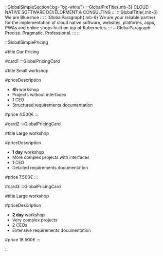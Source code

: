 ::GlobalSimpleSection{:bg="bg-white"}
:::GlobalPreTitle{.mb-3}
CLOUD NATIVE SOFTWARE DEVELOPMENT & CONSULTING
:::
:::GlobalTitle{.mb-6}
We are Blueshoe
:::
:::GlobalParagraph{.mb-6}
We are your reliable partner for the implementation of cloud native software, websites, platforms, apps, PWAs and online shops built on top of Kubernetes.
:::
:::GlobalParagraph
Precise. Pragmatic. Professional.
:::
::

::GlobalSimplePricing

#title
Our Pricing

#card1
:::GlobalPricingCard

#title
Small workshop

#priceDescription
- **4h** workshop
- Projects without interfaces
- 1 CEO
- Structured requirements documentation

#price
4.500€
:::

#card2
:::GlobalPricingCard

#title
Large workshop

#priceDescription
- **1 day** workshop
- More complex projects with interfaces
- 1 CEO
- Detailed requirements documentation

#price
7.500€
:::

#card3
:::GlobalPricingCard

#title
Large workshop

#priceDescription
- **2 day** workshop
- Very complex projects
- 2 CEOs
- Extensive requirements documentation

#price
18.500€
:::

::